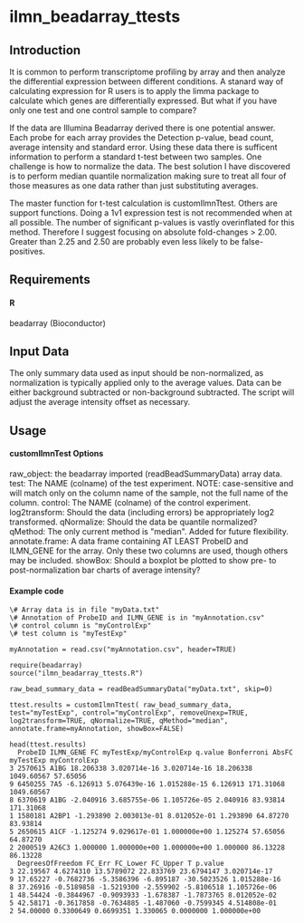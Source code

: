 ilmn_beadarray_ttests
=====================

## Introduction
It is common to perform transcriptome profiling by array and then analyze the differential expression between different conditions. A stanard way of calculating expression for R users is to apply the limma package to calculate which genes are differentially expressed. But what if you have only one test and one control sample to compare?

If the data are Illumina Beadarray derived there is one potential answer. Each probe for each array provides the Detection p-value, bead count, average intensity and standard error. Using these data there is sufficent information to perform a standard t-test between two samples. One challenge is how to normalize the data. The best solution I have discovered is to perform median quantile normalization making sure to treat all four of those measures as one data rather than just substituting averages.

The master function for t-test calculation is customIlmnTtest. Others are support functions. Doing a 1v1 expression test is not recommended when at all possible. The number of significant p-values is vastly overinflated for this method. Therefore I suggest focusing on absolute fold-changes > 2.00. Greater than 2.25 and 2.50 are probably even less likely to be false-positives. 

## Requirements

#### R
beadarray (Bioconductor)

## Input Data
The only summary data used as input should be non-normalized, as normalization is typically applied only to the average values. Data can be either background subtracted or non-background subtracted. The script will adjust the average intensity offset as necessary.

## Usage

#### customIlmnTest Options
raw_object: the beadarray imported (readBeadSummaryData) array data.
test: The NAME (colname) of the test experiment. NOTE: case-sensitive and will match only on the column name of the sample, not the full name of the column.
control: The NAME (colname) of the control experiment.
log2transform: Should the data (including errors) be appropriately log2 transformed.
qNormalize: Should the data be quantile normalized?
qMethod: The only current method is "median". Added for future flexibility.
annotate.frame: A data frame containing AT LEAST ProbeID and ILMN_GENE for the array. Only these two columns are used, though others may be included.
showBox: Should a boxplot be plotted to show pre- to post-normalization bar charts of average intensity?

#### Example code
	\# Array data is in file "myData.txt"
	\# Annotation of ProbeID and ILMN_GENE is in "myAnnotation.csv"
	\# control column is "myControlExp"
	\# test column is "myTestExp"

	myAnnotation = read.csv("myAnnotation.csv", header=TRUE)

	require(beadarray)
	source("ilmn_beadarray_ttests.R")

	raw_bead_summary_data = readBeadSummaryData("myData.txt", skip=0)

	ttest.results = customIlmnTtest( raw_bead_summary_data, test="myTestExp", control="myControlExp", removeUnexp=TRUE, log2transform=TRUE, qNormalize=TRUE, qMethod="median", annotate.frame=myAnnotation, showBox=FALSE)

	head(ttest.results)
	  ProbeID ILMN_GENE FC myTestExp/myControlExp q.value Bonferroni AbsFC myTestExp myControlExp
	3 2570615 A1BG 18.206338 3.020714e-16 3.020714e-16 18.206338 1049.60567 57.65056
	9 6450255 7A5 -6.126913 5.076439e-16 1.015288e-15 6.126913 171.31068 1049.60567
	8 6370619 A1BG -2.040916 3.685755e-06 1.105726e-05 2.040916 83.93814 171.31068
	1 1580181 A2BP1 -1.293890 2.003013e-01 8.012052e-01 1.293890 64.87270 83.93814
	5 2650615 A1CF -1.125274 9.029617e-01 1.000000e+00 1.125274 57.65056 64.87270
	2 2000519 A26C3 1.000000 1.000000e+00 1.000000e+00 1.000000 86.13228 86.13228
	  DegreesOfFreedom FC_Err FC_Lower FC_Upper T p.value
	3 22.19567 4.6274310 13.5789072 22.833769 23.6794147 3.020714e-17
	9 17.65227 -0.7682736 -5.3586396 -6.895187 -30.5023526 1.015288e-16
	8 37.26916 -0.5189858 -1.5219300 -2.559902 -5.8106518 1.105726e-06
	1 48.54424 -0.3844967 -0.9093933 -1.678387 -1.7873765 8.012052e-02
	5 42.58171 -0.3617858 -0.7634885 -1.487060 -0.7599345 4.514808e-01
	2 54.00000 0.3300649 0.6699351 1.330065 0.0000000 1.000000e+00
